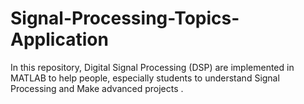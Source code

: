 # Signal-Processing-Topics-Application
In this repository, Digital Signal Processing (DSP) are implemented in MATLAB to help people, especially students to understand Signal Processing and Make advanced projects . 
